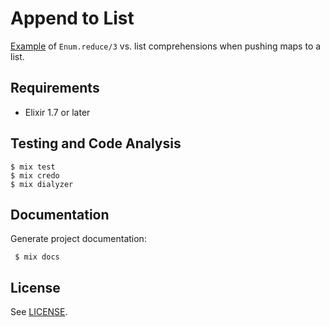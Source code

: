 # Append to List

[Example](lib/append_to_list.ex) of `Enum.reduce/3` vs. list comprehensions when pushing maps to a list.

## Requirements

* Elixir 1.7 or later

## Testing and Code Analysis

    $ mix test
    $ mix credo
    $ mix dialyzer

## Documentation

 Generate project documentation:

     $ mix docs

## License

See [LICENSE](LICENSE).
